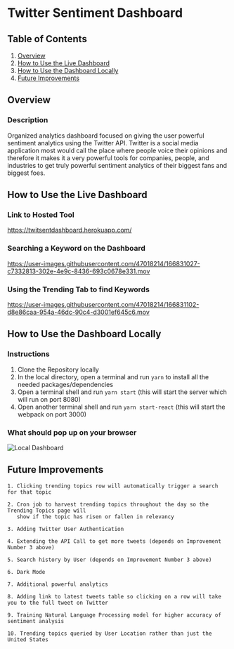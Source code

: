 # Twitter Sentiment Dashboard

## Table of Contents

1. [Overview](#Overview)
2. [How to Use the Live Dashboard](#How-to-Use-the-Live-Dashboard)
3. [How to Use the Dashboard Locally](#How-to-Use-the-Dashboard-Locally)
4. [Future Improvements](#Future-Improvements)

## Overview

### Description

Organized analytics dashboard focused on giving the user powerful sentiment analytics using the Twitter API. Twitter is a social media application most would call the place where people voice their opinions and therefore it makes it a very powerful tools for companies, people, and industries to get truly powerful sentiment analytics of their biggest fans and biggest foes.

## How to Use the Live Dashboard

### Link to Hosted Tool

https://twitsentdashboard.herokuapp.com/

### Searching a Keyword on the Dashboard

https://user-images.githubusercontent.com/47018214/166831027-c7332813-302e-4e9c-8436-693c0678e331.mov

### Using the Trending Tab to find Keywords

https://user-images.githubusercontent.com/47018214/166831102-d8e86caa-954a-46dc-90c4-d3001ef645c6.mov

## How to Use the Dashboard Locally

### Instructions

1. Clone the Repository locally
2. In the local directory, open a terminal and run `yarn` to install all the needed packages/dependencies
3. Open a terminal shell and run `yarn start` (this will start the server which will run on port 8080)
4. Open another terminal shell and run `yarn start-react` (this will start the webpack on port 3000)

### What should pop up on your browser

![Local Dashboard](https://user-images.githubusercontent.com/47018214/166832050-0e2c0a9c-5da5-4c82-a441-c4a99612a6e4.png)

## Future Improvements
```
1. Clicking trending topics row will automatically trigger a search for that topic

2. Cron job to harvest trending topics throughout the day so the Trending Topics page will
   show if the topic has risen or fallen in relevancy
   
3. Adding Twitter User Authentication

4. Extending the API Call to get more tweets (depends on Improvement Number 3 above)

5. Search history by User (depends on Improvement Number 3 above)

6. Dark Mode

7. Additional powerful analytics

8. Adding link to latest tweets table so clicking on a row will take you to the full tweet on Twitter

9. Training Natural Language Processing model for higher accuracy of sentiment analysis

10. Trending topics queried by User Location rather than just the United States
```
